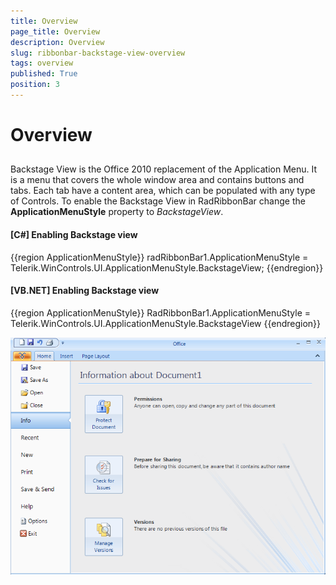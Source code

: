 ```yaml
---
title: Overview
page_title: Overview
description: Overview
slug: ribbonbar-backstage-view-overview
tags: overview
published: True
position: 3
---
```


# Overview



## 

Backstage View is the Office 2010 replacement of the Application Menu. It is a menu that covers the whole window area and contains buttons and tabs.
          Each tab have a content area, which can be populated with any type of Controls.
          To enable the Backstage View in RadRibbonBar change the __ApplicationMenuStyle__ property to *BackstageView*.
        

#### __[C#] Enabling Backstage view__

{{region ApplicationMenuStyle}}
	            radRibbonBar1.ApplicationMenuStyle = Telerik.WinControls.UI.ApplicationMenuStyle.BackstageView;
	{{endregion}}



#### __[VB.NET] Enabling Backstage view__

{{region ApplicationMenuStyle}}
	        RadRibbonBar1.ApplicationMenuStyle = Telerik.WinControls.UI.ApplicationMenuStyle.BackstageView
	{{endregion}}

![ribbonbar-backstage-view-overview 001](images/ribbonbar-backstage-view-overview001.png)

